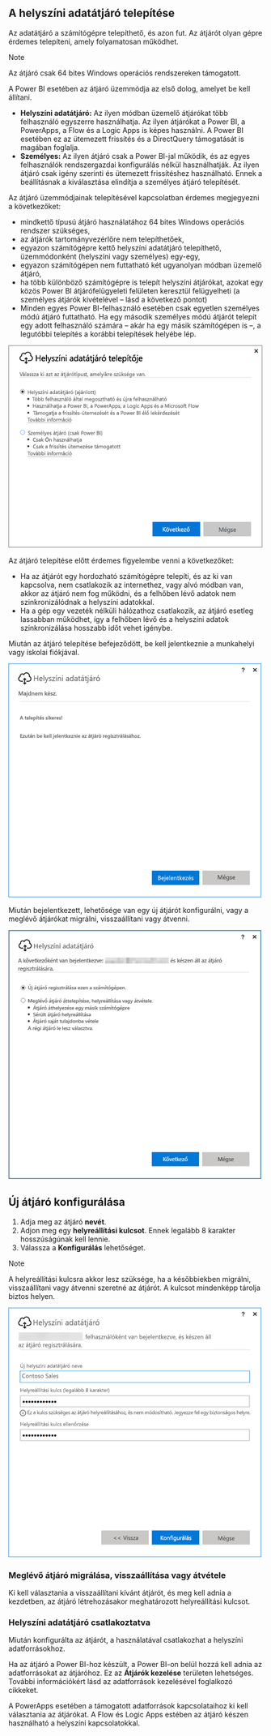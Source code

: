 ## <a name="install-the-on-premises-data-gateway"></a>A helyszíni adatátjáró telepítése
Az adatátjáró a számítógépre telepíthető, és azon fut. Az átjárót olyan gépre érdemes telepíteni, amely folyamatosan működhet.

> [!NOTE]
> Az átjáró csak 64 bites Windows operációs rendszereken támogatott.
> 
> 

A Power BI esetében az átjáró üzemmódja az első dolog, amelyet be kell állítani.

* **Helyszíni adatátjáró:** Az ilyen módban üzemelő átjárókat több felhasználó egyszerre használhatja. Az ilyen átjárókat a Power BI, a PowerApps, a Flow és a Logic Apps is képes használni. A Power BI esetében ez az ütemezett frissítés és a DirectQuery támogatását is magában foglalja.
* **Személyes:** Az ilyen átjáró csak a Power BI-jal működik, és az egyes felhasználók rendszergazdai konfigurálás nélkül használhatják. Az ilyen átjáró csak igény szerinti és ütemezett frissítéshez használható. Ennek a beállításnak a kiválasztása elindítja a személyes átjáró telepítését.

Az átjáró üzemmódjainak telepítésével kapcsolatban érdemes megjegyezni a következőket:

* mindkettő típusú átjáró használatához 64 bites Windows operációs rendszer szükséges,
* az átjárók tartományvezérlőre nem telepíthetőek,
* egyazon számítógépre kettő helyszíni adatátjáró telepíthető, üzemmódonként (helyszíni vagy személyes) egy-egy, 
* egyazon számítógépen nem futtatható két ugyanolyan módban üzemelő átjáró,
* ha több különböző számítógépre is telepít helyszíni átjárókat, azokat egy közös Power BI átjárófelügyeleti felületen keresztül felügyelheti (a személyes átjárók kivételével – lásd a következő pontot)
* Minden egyes Power BI-felhasználó esetében csak egyetlen személyes módú átjáró futtatható. Ha egy második személyes módú átjárót telepít egy adott felhasználó számára – akár ha egy másik számítógépen is –, a legutóbbi telepítés a korábbi telepítések helyébe lép.

![On-prem-data-gateway-install-powerbi](./media/gateway-onprem-install-include/on-prem-data-gateway-install-powerbi.png)

Az átjáró telepítése előtt érdemes figyelembe venni a következőket:

* Ha az átjárót egy hordozható számítógépre telepíti, és az ki van kapcsolva, nem csatlakozik az internethez, vagy alvó módban van, akkor az átjáró nem fog működni, és a felhőben lévő adatok nem szinkronizálódnak a helyszíni adatokkal.
* Ha a gép egy vezeték nélküli hálózathoz csatlakozik, az átjáró esetleg lassabban működhet, így a felhőben lévő és a helyszíni adatok szinkronizálása hosszabb időt vehet igénybe.

Miután az átjáró telepítése befejeződött, be kell jelentkeznie a munkahelyi vagy iskolai fiókjával.

![On-prem-data-gateway-install-signin](./media/gateway-onprem-install-include/on-prem-data-gateway-install-signin.png)

Miután bejelentkezett, lehetősége van egy új átjárót konfigurálni, vagy a meglévő átjárókat migrálni, visszaállítani vagy átvenni.

![On-prem-data-gateway-install-register-recovery](./media/gateway-onprem-install-include/on-prem-data-gateway-install-register-recovery.png)

## <a name="configure-a-new-gateway"></a>Új átjáró konfigurálása
1. Adja meg az átjáró **nevét**.
2. Adjon meg egy **helyreállítási kulcsot**. Ennek legalább 8 karakter hosszúságúnak kell lennie.
3. Válassza a **Konfigurálás** lehetőséget.

> [!NOTE]
> A helyreállítási kulcsra akkor lesz szüksége, ha a későbbiekben migrálni, visszaállítani vagy átvenni szeretné az átjárót. A kulcsot mindenképp tárolja biztos helyen.
> 
> 

![On-prem-data-gateway-install-recovery](./media/gateway-onprem-install-include/on-prem-data-gateway-install-recovery.png)

### <a name="migrate-restore-or-take-over-an-existing-gateway"></a>Meglévő átjáró migrálása, visszaállítása vagy átvétele
Ki kell választania a visszaállítani kívánt átjárót, és meg kell adnia a kezdetben, az átjáró létrehozásakor meghatározott helyreállítási kulcsot.

### <a name="on-premises-data-gateway-connected"></a>Helyszíni adatátjáró csatlakoztatva
Miután konfigurálta az átjárót, a használatával csatlakozhat a helyszíni adatforrásokhoz.

Ha az átjáró a Power BI-hoz készült, a Power BI-on belül hozzá kell adnia az adatforrásokat az átjáróhoz. Ez az **Átjárók kezelése** területen lehetséges. További információkért lásd az adatforrások kezelésével foglalkozó cikkeket.

A PowerApps esetében a támogatott adatforrások kapcsolataihoz ki kell választania az átjárókat. A Flow és Logic Apps estében az átjáró készen használható a helyszíni kapcsolatokkal.

